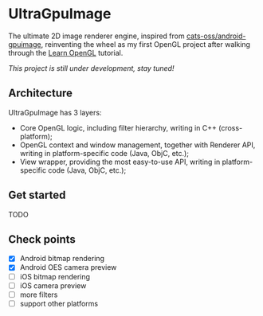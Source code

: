 # UltraGpuImage

The ultimate 2D image renderer engine, inspired from [cats-oss/android-gpuimage](https://github.com/cats-oss/android-gpuimage), reinventing the wheel as my first OpenGL project after walking through the [Learn OpenGL](https://learnopengl.com/) tutorial.

_This project is still under development, stay tuned!_

## Architecture

UltraGpuImage has 3 layers:

+ Core OpenGL logic, including filter hierarchy, writing in C++ (cross-platform);
+ OpenGL context and window management, together with Renderer API, writing in platform-specific code (Java, ObjC, etc.);
+ View wrapper, providing the most easy-to-use API, writing in platform-specific code (Java, ObjC, etc.);

## Get started

TODO

## Check points

+ [x] Android bitmap rendering
+ [x] Android OES camera preview
+ [ ] iOS bitmap rendering
+ [ ] iOS camera preview
+ [ ] more filters
+ [ ] support other platforms
